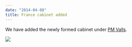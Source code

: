 ```yaml
---
date: "2014-04-08"
title: France cabinet added
---
```


We have added the newly formed cabinet under [PM Valls](http://dev.parlgov.org/data/fra/cabinet-party/2014-03-31/).

![](/images/parliament-netherlands.jpg)
